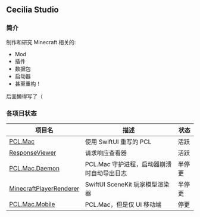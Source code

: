 ## Cecilia Studio

### 简介

制作和研究 Minecraft 相关的:
- Mod
- 插件
- 数据包
- 启动器
- 甚至重构！

后面懒得写了（

### 各项目状态
| 项目名 | 描述 | 状态  |
| ------- | ------ | ----- |
| [PCL.Mac](https://github.com/VentiStudios/PCL.Mac) | 使用 SwiftUI 重写的 PCL | 活跃 |
| [ResponseViewer](https://github.com/VentiStudios/ResponseViewer) | 请求响应查看器 | 活跃 |
| [PCL.Mac.Daemon](https://github.com/VentiStudios/PCL.Mac.Daemon) | PCL.Mac 守护进程，启动器崩溃时自动导出日志 | 半停更 |
| [MinecraftPlayerRenderer](https://github.com/VentiStudios/MinecraftPlayerRenderer) | SwiftUI SceneKit 玩家模型渲染器 | 半停更 |
| [PCL.Mac.Mobile](https://github.com/VentiStudios/PCL.Mac.Mobile) | PCL.Mac，但是仅 UI 移动端 | 停更 |
